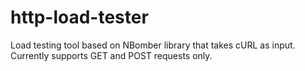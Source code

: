 # http-load-tester
Load testing tool based on NBomber library that takes cURL as input. Currently supports GET and POST requests only.
